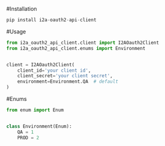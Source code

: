 #Installation
```python
pip install i2a-oauth2-api-client
```

#Usage
```python
from i2a_oauth2_api_client.client import I2AOauth2Client
from i2a_oauth2_api_client.enums import Environment


client = I2AOauth2Client(
    client_id='your client id',
    client_secret='your client secret',
    environment=Environment.QA  # default
)
```

#Enums
```python
from enum import Enum


class Environment(Enum):
    QA = 1
    PROD = 2
```

